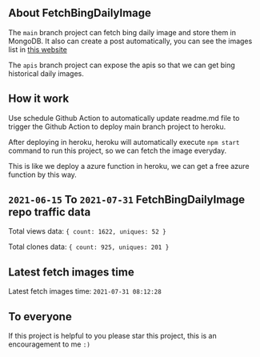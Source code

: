 ## About FetchBingDailyImage

The `main` branch project can fetch bing daily image and store them in MongoDB.
It also can create a post automatically, you can see the images list in [this website](https://oursalbum.netlify.app)

The `apis` branch project can expose the apis so that we can get bing historical daily images.

## How it work

Use schedule Github Action to automatically update readme.md file to trigger the Github Action to deploy main branch project to heroku.

After deploying in heroku, heroku will automatically execute `npm start` command to run this project, so we can fetch the image everyday.

This is like we deploy a azure function in heroku, we can get a free azure function by this way.

## `2021-06-15` To `2021-07-31` FetchBingDailyImage repo traffic data

Total views data: `{ count: 1622, uniques: 52 }`

Total clones data: `{ count: 925, uniques: 201 }`

## Latest fetch images time

Latest fetch images time: `2021-07-31 08:12:28`

## To everyone

If this project is helpful to you please star this project, this is an encouragement to me `:)`



